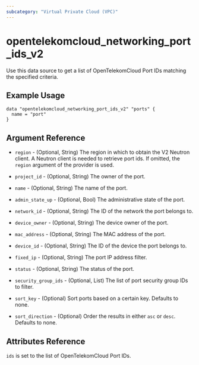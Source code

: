 ```yaml
---
subcategory: "Virtual Private Cloud (VPC)"
---
```


# opentelekomcloud_networking_port_ids_v2

Use this data source to get a list of OpenTelekomCloud Port IDs matching the
specified criteria.

## Example Usage

```hcl
data "opentelekomcloud_networking_port_ids_v2" "ports" {
  name = "port"
}
```

## Argument Reference

* `region` - (Optional, String) The region in which to obtain the V2 Neutron client.
  A Neutron client is needed to retrieve port ids. If omitted, the
  `region` argument of the provider is used.

* `project_id` - (Optional, String) The owner of the port.

* `name` - (Optional, String) The name of the port.

* `admin_state_up` - (Optional, Bool) The administrative state of the port.

* `network_id` - (Optional, String) The ID of the network the port belongs to.

* `device_owner` - (Optional, String) The device owner of the port.

* `mac_address` - (Optional, String) The MAC address of the port.

* `device_id` - (Optional, String) The ID of the device the port belongs to.

* `fixed_ip` - (Optional, String) The port IP address filter.

* `status` - (Optional, String) The status of the port.

* `security_group_ids` - (Optional, List) The list of port security group IDs to filter.

* `sort_key` - (Optional) Sort ports based on a certain key. Defaults to none.

* `sort_direction` - (Optional) Order the results in either `asc` or `desc`.
  Defaults to none.

## Attributes Reference

`ids` is set to the list of OpenTelekomCloud Port IDs.
